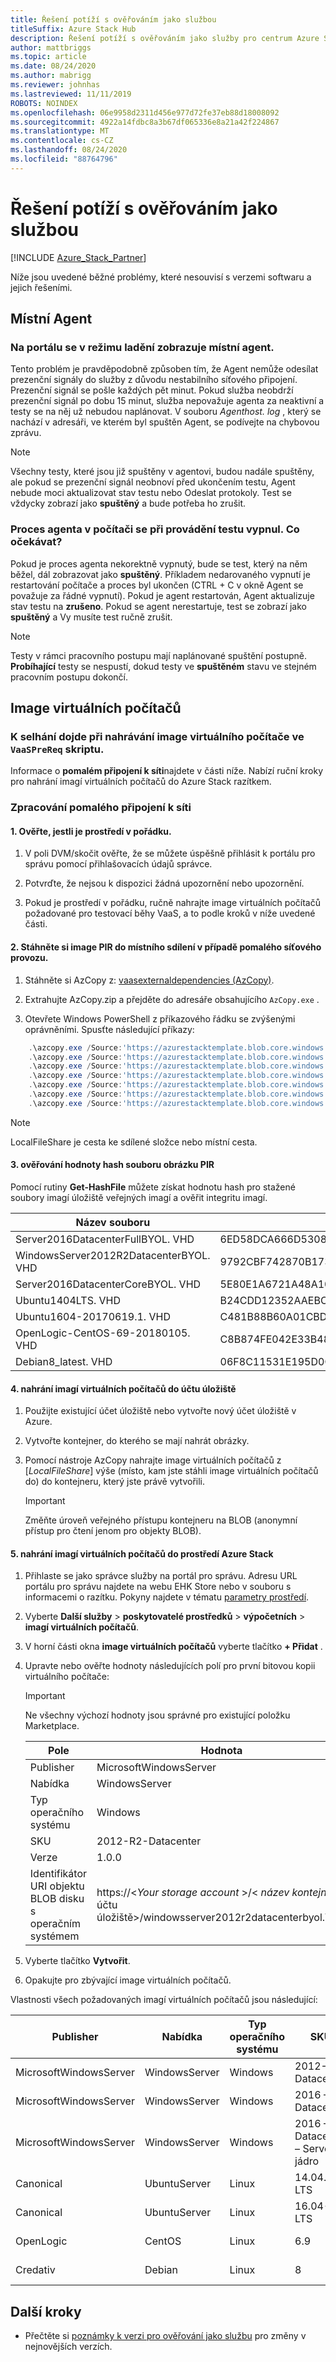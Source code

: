 ```yaml
---
title: Řešení potíží s ověřováním jako službou
titleSuffix: Azure Stack Hub
description: Řešení potíží s ověřováním jako služby pro centrum Azure Stack.
author: mattbriggs
ms.topic: article
ms.date: 08/24/2020
ms.author: mabrigg
ms.reviewer: johnhas
ms.lastreviewed: 11/11/2019
ROBOTS: NOINDEX
ms.openlocfilehash: 06e9958d2311d456e977d72fe37eb88d18008092
ms.sourcegitcommit: 4922a14fdbc8a3b67df065336e8a21a42f224867
ms.translationtype: MT
ms.contentlocale: cs-CZ
ms.lasthandoff: 08/24/2020
ms.locfileid: "88764796"
---
```

# <a name="troubleshoot-validation-as-a-service"></a>Řešení potíží s ověřováním jako službou

[!INCLUDE [Azure_Stack_Partner](./includes/azure-stack-partner-appliesto.md)]

Níže jsou uvedené běžné problémy, které nesouvisí s verzemi softwaru a jejich řešeními.

## <a name="local-agent"></a>Místní Agent

### <a name="the-portal-shows-local-agent-in-debug-mode"></a>Na portálu se v režimu ladění zobrazuje místní agent.

Tento problém je pravděpodobně způsoben tím, že Agent nemůže odesílat prezenční signály do služby z důvodu nestabilního síťového připojení. Prezenční signál se pošle každých pět minut. Pokud služba neobdrží prezenční signál po dobu 15 minut, služba nepovažuje agenta za neaktivní a testy se na něj už nebudou naplánovat. V souboru *Agenthost. log* , který se nachází v adresáři, ve kterém byl spuštěn Agent, se podívejte na chybovou zprávu.

> [!Note]
> Všechny testy, které jsou již spuštěny v agentovi, budou nadále spuštěny, ale pokud se prezenční signál neobnoví před ukončením testu, Agent nebude moci aktualizovat stav testu nebo Odeslat protokoly. Test se vždycky zobrazí jako **spuštěný** a bude potřeba ho zrušit.

### <a name="agent-process-on-machine-was-shut-down-while-executing-test-what-to-expect"></a>Proces agenta v počítači se při provádění testu vypnul. Co očekávat?

Pokud je proces agenta nekorektně vypnutý, bude se test, který na něm běžel, dál zobrazovat jako **spuštěný**. Příkladem nedarovaného vypnutí je restartování počítače a proces byl ukončen (CTRL + C v okně Agent se považuje za řádné vypnutí). Pokud je agent restartován, Agent aktualizuje stav testu na **zrušeno**. Pokud se agent nerestartuje, test se zobrazí jako **spuštěný** a Vy musíte test ručně zrušit.

> [!Note]
> Testy v rámci pracovního postupu mají naplánované spuštění postupně. **Probíhající** testy se nespustí, dokud testy ve **spuštěném** stavu ve stejném pracovním postupu dokončí.

## <a name="vm-images"></a>Image virtuálních počítačů

### <a name="failure-occurs-when-uploading-vm-image-in-the-vaasprereq-script"></a>K selhání dojde při nahrávání image virtuálního počítače ve `VaaSPreReq` skriptu.
Informace o **pomalém připojení k síti**najdete v části níže. Nabízí ruční kroky pro nahrání imagí virtuálních počítačů do Azure Stack razítkem.

### <a name="handle-slow-network-connectivity"></a>Zpracování pomalého připojení k síti

#### <a name="1-verify-that-the-environment-is-healthy"></a>1. Ověřte, jestli je prostředí v pořádku.

1. V poli DVM/skočit ověřte, že se můžete úspěšně přihlásit k portálu pro správu pomocí přihlašovacích údajů správce.

2. Potvrďte, že nejsou k dispozici žádná upozornění nebo upozornění.

3. Pokud je prostředí v pořádku, ručně nahrajte image virtuálních počítačů požadované pro testovací běhy VaaS, a to podle kroků v níže uvedené části.

<!-- This is from the appendix to the Deploy local agent topic. -->

#### <a name="2-download-pir-image-to-local-share-in-case-of-slow-network-traffic"></a>2. Stáhněte si image PIR do místního sdílení v případě pomalého síťového provozu.

1. Stáhněte si AzCopy z: [vaasexternaldependencies (AzCopy)](https://vaasexternaldependencies.blob.core.windows.net/prereqcomponents/AzCopy.zip).

2. Extrahujte AzCopy.zip a přejděte do adresáře obsahujícího `AzCopy.exe` .

3. Otevřete Windows PowerShell z příkazového řádku se zvýšenými oprávněními. Spusťte následující příkazy:

```powershell  
    .\azcopy.exe /Source:'https://azurestacktemplate.blob.core.windows.net/azurestacktemplate-public-container' /Dest:'<LocalFileShare>' /Pattern:'Server2016DatacenterFullBYOL.vhd' /NC:12 /V:azcopylog.log /Y
    .\azcopy.exe /Source:'https://azurestacktemplate.blob.core.windows.net/azurestacktemplate-public-container' /Dest:'<LocalFileShare>' /Pattern:'Server2016DatacenterCoreBYOL.vhd' /NC:12 /V:azcopylog.log /Y
    .\azcopy.exe /Source:'https://azurestacktemplate.blob.core.windows.net/azurestacktemplate-public-container' /Dest:'<LocalFileShare>' /Pattern:'WindowsServer2012R2DatacenterBYOL.vhd' /NC:12 /V:azcopylog.log /Y
    .\azcopy.exe /Source:'https://azurestacktemplate.blob.core.windows.net/azurestacktemplate-public-container' /Dest:'<LocalFileShare>' /Pattern:'Ubuntu1404LTS.vhd' /NC:12 /V:azcopylog.log /Y
    .\azcopy.exe /Source:'https://azurestacktemplate.blob.core.windows.net/azurestacktemplate-public-container' /Dest:'<LocalFileShare>' /Pattern:'Ubuntu1604-20170619.1.vhd' /NC:12 /V:azcopylog.log /Y
    .\azcopy.exe /Source:'https://azurestacktemplate.blob.core.windows.net/azurestacktemplate-public-container' /Dest:'<LocalFileShare>' /Pattern:'OpenLogic-CentOS-69-20180105.vhd' /NC:12 /V:azcopylog.log /Y
    .\azcopy.exe /Source:'https://azurestacktemplate.blob.core.windows.net/azurestacktemplate-public-container' /Dest:'<LocalFileShare>' /Pattern:'Debian8_latest.vhd' /NC:12 /V:azcopylog.log /Y
```

> [!Note]  
> LocalFileShare je cesta ke sdílené složce nebo místní cesta.

#### <a name="3-verifying-pir-image-file-hash-value"></a>3. ověřování hodnoty hash souboru obrázku PIR

Pomocí rutiny **Get-HashFile** můžete získat hodnotu hash pro stažené soubory imagí úložiště veřejných imagí a ověřit integritu imagí.

| Název souboru | SHA256 |
|---------------------------------------|------------------------------------------------------------------|
| Server2016DatacenterFullBYOL. VHD | 6ED58DCA666D530811A1EA563BA509BF9C29182B902D18FCA03C7E0868F733E9 |
| WindowsServer2012R2DatacenterBYOL. VHD | 9792CBF742870B1730B9B16EA814C683A8415EFD7601DDB6D5A76D0964767028 |
| Server2016DatacenterCoreBYOL. VHD | 5E80E1A6721A48A10655E6154C1B90E320DF5558487D6A0D7BFC7DCD32C4D9A5 |
| Ubuntu1404LTS. VHD | B24CDD12352AAEBC612A4558AB9E80F031A2190E46DCB459AF736072742E20E0 |
| Ubuntu1604-20170619.1. VHD | C481B88B60A01CBD5119A3F56632A2203EE5795678D3F3B9B764FFCA885E26CB |
| OpenLogic-CentOS-69-20180105. VHD | C8B874FE042E33B488110D9311AF1A5C7DC3B08E6796610BF18FDD6728C7913C |
| Debian8_latest. VHD | 06F8C11531E195D0C90FC01DFF5DC396BB1DD73A54F8252291ED366CACD996C1 |

#### <a name="4-upload-vm-images-to-a-storage-account"></a>4. nahrání imagí virtuálních počítačů do účtu úložiště

1. Použijte existující účet úložiště nebo vytvořte nový účet úložiště v Azure.

2. Vytvořte kontejner, do kterého se mají nahrát obrázky.

3. Pomocí nástroje AzCopy nahrajte image virtuálních počítačů z [*LocalFileShare*] výše (místo, kam jste stáhli image virtuálních počítačů do) do kontejneru, který jste právě vytvořili.
    > [!IMPORTANT]
    > Změňte úroveň veřejného přístupu kontejneru na BLOB (anonymní přístup pro čtení jenom pro objekty BLOB).

#### <a name="5-upload-vm-images-to-azure-stack-environment"></a>5. nahrání imagí virtuálních počítačů do prostředí Azure Stack

1. Přihlaste se jako správce služby na portál pro správu. Adresu URL portálu pro správu najdete na webu EHK Store nebo v souboru s informacemi o razítku. Pokyny najdete v tématu [parametry prostředí](azure-stack-vaas-parameters.md#environment-parameters).

2. Vyberte **Další služby**  >  **poskytovatelé prostředků**  >  **výpočetních**  >  **imagí virtuálních počítačů**.

3. V horní části okna **image virtuálních počítačů** vyberte tlačítko **+ Přidat** .

4. Upravte nebo ověřte hodnoty následujících polí pro první bitovou kopii virtuálního počítače:

    > [!IMPORTANT]
    > Ne všechny výchozí hodnoty jsou správné pro existující položku Marketplace.

    | Pole  | Hodnota  |
    |---------|---------|
    | Publisher | MicrosoftWindowsServer |
    | Nabídka | WindowsServer |
    | Typ operačního systému | Windows |
    | SKU | 2012-R2-Datacenter |
    | Verze | 1.0.0 |
    | Identifikátor URI objektu BLOB disku s operačním systémem | https://<*Your storage account* >/< *název kontejneru* účtu úložiště>/windowsserver2012r2datacenterbyol.VHD |


5. Vyberte tlačítko **Vytvořit**.

6. Opakujte pro zbývající image virtuálních počítačů.

Vlastnosti všech požadovaných imagí virtuálních počítačů jsou následující:

| Publisher  | Nabídka  | Typ operačního systému | SKU | Verze | Identifikátor URI objektu BLOB disku s operačním systémem |
|---------|---------|---------|---------|---------|---------|
| MicrosoftWindowsServer| WindowsServer | Windows | 2012-R2-Datacenter | 1.0.0 | https://[*účet úložiště*]/[*název kontejneru*]/WindowsServer2012R2DatacenterBYOL.VHD |
| MicrosoftWindowsServer | WindowsServer | Windows | 2016 – Datacenter | 1.0.0 | https://[*účet úložiště*]/[*název kontejneru*]/Server2016DatacenterFullBYOL.VHD |
| MicrosoftWindowsServer | WindowsServer | Windows | 2016 – Datacenter – Server – jádro | 1.0.0 | https://[*účet úložiště*]/[*název kontejneru*]/Server2016DatacenterCoreBYOL.VHD |
| Canonical | UbuntuServer | Linux | 14.04.3 – LTS | 1.0.0 | https://[*účet úložiště*]/[*název kontejneru*]/Ubuntu1404LTS.VHD |
| Canonical | UbuntuServer | Linux | 16.04-LTS | 16.04.20170811 | https://[*účet úložiště*]/[*název kontejneru*]/Ubuntu1604-20170619.1.VHD |
| OpenLogic | CentOS | Linux | 6.9 | 1.0.0 | https://[*účet úložiště*]/[*název kontejneru*]/OpenLogic-CentOS-69-20180105.VHD |
| Credativ | Debian | Linux | 8 | 1.0.0 | https://[*účet úložiště*]/[*název kontejneru*]/Debian8_latest. VHD |

## <a name="next-steps"></a>Další kroky

- Přečtěte si [poznámky k verzi pro ověřování jako službu](azure-stack-vaas-release-notes.md) pro změny v nejnovějších verzích.